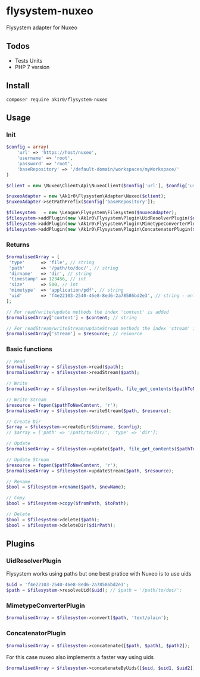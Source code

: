 # flysystem-nuxeo
Flysystem adapter for Nuxeo

## Todos

+ Tests Units
+ PHP 7 version

## Install
```
composer require ak1r0/flysystem-nuxeo
```

## Usage

### Init

```php
$config = array(
    'url' => 'https://host/nuxeo',
    'username' => 'root',
    'password' => 'root',
    'baseRepository' => '/default-domain/workspaces/myWorkspace/'
)

$client = new \Nuxeo\Client\Api\NuxeoClient($config['url'], $config['username'], $config['password']);

$nuxeoAdapter = new \Ak1r0\Flysystem\Adapter\Nuxeo($client);
$nuxeoAdapter->setPathPrefix($config['baseRepository']);

$filesystem   = new \League\Flysystem\Filesystem($nuxeoAdapter);
$filesystem->addPlugin(new \Ak1r0\Flysystem\Plugin\UidResolverPlugin($nuxeoAdapter));
$filesystem->addPlugin(new \Ak1r0\Flysystem\Plugin\MimetypeConverterPlugin($nuxeoAdapter));
$filesystem->addPlugin(new \Ak1r0\Flysystem\Plugin\ConcatenatorPlugin($nuxeoAdapter));
```

### Returns

```php
$normalisedArray = [
 'type'      => 'file', // string
 'path'      => '/path/to/doc/', // string
 'dirname'   => 'dir', // string
 'timestamp' => 123456, // int
 'size'      => 500, // int
 'mimetype'  => 'application/pdf', // string
 'uid'       => 'f4e22103-2540-46e8-8ed6-2a78586bd2e3', // string - only for writes methods
];

// For read/write/update methods the index 'content' is added
$normalisedArray['content'] = $content; // string

// For readStream/writeStream/updateStream methods the index 'stream' is added
$normalisedArray['stream'] = $resource; // resource
```

### Basic functions

```php
// Read
$normalisedArray = $filesystem->read($path);
$normalisedArray = $filesystem->readStream($path);

// Write
$normalisedArray = $filesystem->write($path, file_get_contents($pathToNewContent));

// Write Stream
$resource = fopen($pathToNewContent, 'r');
$normalisedArray = $filesystem->writeStream($path, $resource);

// Create Dir
$array = $filesystem->createDir($dirname, $config);
// $array = ['path' => '/path/to/dir/', 'type' => 'dir'];

// Update
$normalisedArray = $filesystem->update($path, file_get_contents($pathToNewContent));

// Update Stream
$resource = fopen($pathToNewContent, 'r');
$normalisedArray = $filesystem->updateStream($path, $resource);

// Rename
$bool = $filesystem->rename($path, $newName);

// Copy
$bool = $filesystem->copy($fromPath, $toPath);

// Delete
$bool = $filesystem->delete($path);
$bool = $filesystem->deleteDir($dirPath);
```

## Plugins

### UidResolverPlugin
Flysystem works using paths but one best pratice with Nuxeo is to use uids

```php
$uid = 'f4e22103-2540-46e8-8ed6-2a78586bd2e3';
$path = $filesystem->resolveUid($uid); // $path = '/path/to/doc/';
```

### MimetypeConverterPlugin
```php
$normalisedArray = $filesystem->convert($path, 'text/plain');
```

### ConcatenatorPlugin
```php
$normalisedArray = $filesystem->concatenate([$path, $path1, $path2]);
```

For this case nuxeo also implements a faster way using uids

```php
$normalisedArray = $filesystem->concatenateByUids([$uid, $uid1, $uid2]);
```
